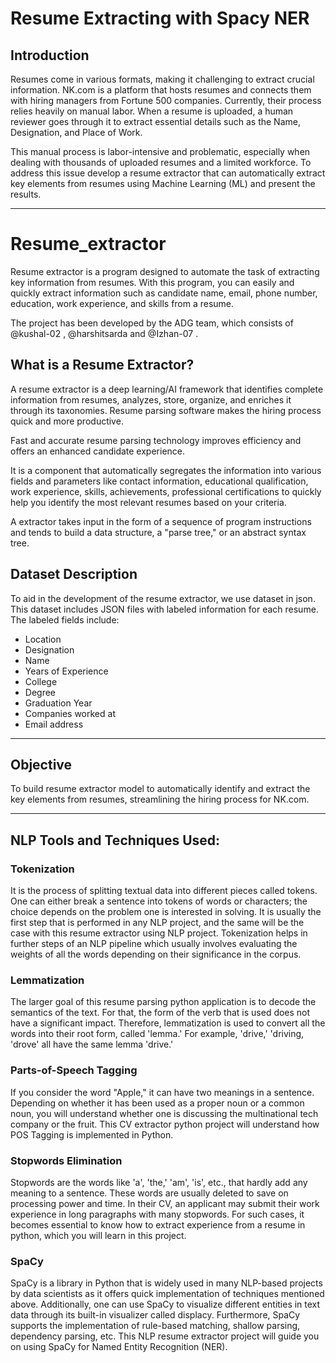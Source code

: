 # Resume Extracting with Spacy NER

## Introduction
Resumes come in various formats, making it challenging to extract crucial information. NK.com is a platform that hosts resumes and connects them with hiring managers from Fortune 500 companies. Currently, their process relies heavily on manual labor. When a resume is uploaded, a human reviewer goes through it to extract essential details such as the Name, Designation, and Place of Work.

This manual process is labor-intensive and problematic, especially when dealing with thousands of uploaded resumes and a limited workforce. To address this issue develop a resume extractor that can automatically extract key elements from resumes using Machine Learning (ML) and present the results.

---
# Resume_extractor

Resume extractor is a program designed to automate the task of extracting key information from resumes. With this program, you can easily and quickly extract information such as candidate name, email, phone number, education, work experience, and skills from a resume.

The project has been developed by the ADG team, which consists of @kushal-02 , @harshitsarda and @Izhan-07 .

## What is a Resume Extractor?

A resume extractor is a deep learning/AI framework that identifies complete information from resumes, analyzes, store, organize, and enriches it through its taxonomies. Resume parsing software makes the hiring process quick and more productive.

Fast and accurate resume parsing technology improves efficiency and offers an enhanced candidate experience.

It is a component that automatically segregates the information into various fields and parameters like contact information, educational qualification, work experience, skills, achievements, professional certifications to quickly help you identify the most relevant resumes based on your criteria.

A extractor takes input in the form of a sequence of program instructions and tends to build a data structure, a "parse tree," or an abstract syntax tree.


## Dataset Description

To aid in the development of the resume extractor, we use dataset in json. This dataset includes JSON files with labeled information for each resume. The labeled fields include:

- Location
- Designation
- Name
- Years of Experience
- College
- Degree
- Graduation Year
- Companies worked at
- Email address

---

## Objective

To build resume extractor model to automatically identify and extract the key elements from resumes, streamlining the hiring process for NK.com.

---
## NLP Tools and Techniques Used:
### Tokenization

It is the process of splitting textual data into different pieces called tokens. One can either break a sentence into tokens of words or characters; the choice depends on the problem one is interested in solving. It is usually the first step that is performed in any NLP project, and the same will be the case with this resume extractor using NLP project. Tokenization helps in further steps of an NLP pipeline which usually involves evaluating the weights of all the words depending on their significance in the corpus.



### Lemmatization

The larger goal of this resume parsing python application is to decode the semantics of the text. For that, the form of the verb that is used does not have a significant impact. Therefore, lemmatization is used to convert all the words into their root form, called 'lemma.' For example, 'drive,' 'driving, 'drove' all have the same lemma 'drive.'



### Parts-of-Speech Tagging

If you consider the word "Apple," it can have two meanings in a sentence. Depending on whether it has been used as a proper noun or a common noun, you will understand whether one is discussing the multinational tech company or the fruit. This CV extractor python project will understand how POS Tagging is implemented in Python.



### Stopwords Elimination

Stopwords are the words like 'a', 'the,' 'am', 'is', etc., that hardly add any meaning to a sentence. These words are usually deleted to save on processing power and time. In their CV, an applicant may submit their work experience in long paragraphs with many stopwords. For such cases, it becomes essential to know how to extract experience from a resume in python, which you will learn in this project.



### SpaCy

SpaCy is a library in Python that is widely used in many NLP-based projects by data scientists as it offers quick implementation of techniques mentioned above. Additionally, one can use SpaCy to visualize different entities in text data through its built-in visualizer called displacy. Furthermore, SpaCy supports the implementation of rule-based matching, shallow parsing, dependency parsing, etc. This NLP resume extractor project will guide you on using SpaCy for Named Entity Recognition (NER).




